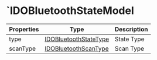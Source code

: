 # `IDOBluetoothStateModel

| Properties | Type | Description |
| -------- | ----------------------------------------------------------- | -------- |
| type | [IDOBluetoothStateType](../enum/IDOBluetoothStateType.md) | State Type|
| scanType | [IDOBluetoothScanType](../enum/IDOBluetoothScanType.md) | Scan Type|

